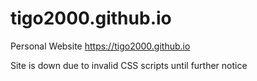 # tigo2000.github.io
Personal Website
https://tigo2000.github.io

Site is down due to invalid CSS scripts until further notice
